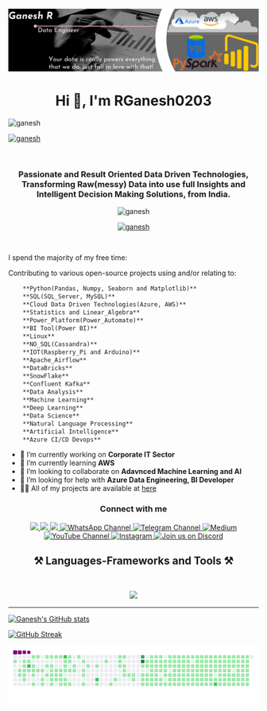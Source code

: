 ![logo](https://github.com/rganesh203/rganesh203/blob/main/Black%20%26%20White%20Modern%20Minimalist%20Data%20Analyst%20LinkedIn%20Banner.png)
</div>
</h1>

<h1 align="center">Hi 👋, I'm RGanesh0203</h1>

<p align="left"> <img src="https://komarev.com/ghpvc/?username=ganesh&label=Profile%20views&color=0e75b6&style=flat" alt="ganesh" /> </p>

<p align="left"> <a href="https://github.com/ryo-ma/github-profile-trophy"><img src="https://github-profile-trophy.vercel.app/?username=ganesh" alt="ganesh" /></a> </p>

<p align="left"> <a href="https://twitter.com/" target="blank"><img src="https://img.shields.io/twitter/follow/?logo=twitter&style=for-the-badge" alt="" /></a> </p>
<h3 align="center">Passionate and Result Oriented Data Driven Technologies, Transforming Raw(messy) Data into use full Insights and Intelligent Decision Making Solutions, from India.</h3>

 <p img align ="right" alt="coding" width="400" src="https://user-images.githubusercontent.com/55389276/140866485-8fb1c876-9a8f-4d6a-98dc-08c4981eaf70.gif" /> </p>
<p align="center"> <img src="https://komarev.com/ghpvc/?username=ganesh&label=Profile%20views&color=0e75b6&style=flat" alt="ganesh" /> </p>
<p align="center"> <a href="https://github.com/ryo-ma/github-profile-trophy"><img src="https://github-profile-trophy.vercel.app/?username=ganesh" alt="ganesh" /></a> </p>
<p align="center"> <a href="https://twitter.com/" target="blank"><img src="https://img.shields.io/twitter/follow/?logo=twitter&style=for-the-badge" alt="" /></a> </p>

I spend the majority of my free time:

Contributing to various open-source projects using and/or relating to:
	
		**Python(Pandas, Numpy, Seaborn and Matplotlib)**
		**SQL(SQL_Server, MySQL)**
		**Cloud Data Driven Technologies(Azure, AWS)**
		**Statistics and Linear_Algebra**
		**Power_Platform(Power_Automate)**
		**BI Tool(Power BI)**
		**Linux**
		**NO_SQL(Cassandra)**
		**IOT(Raspberry_Pi and Arduino)**
		**Apache_Airflow**
	  	**DataBricks**
	   	**SnowFlake**
     	**Confluent Kafka**
		**Data Analysis**
		**Machine Learning**
		**Deep Learning**
		**Data Science**
		**Natural Language Processing**
		**Artificial Intelligence**
	 	**Azure CI/CD Devops**
	  	 
- 🔭 I’m currently working on **Corporate IT Sector**
- 🌱 I’m currently learning **AWS**
- 👯 I’m looking to collaborate on **Adavnced Machine Learning and AI**
- 🤝 I’m looking for help with **Azure Data Engineering, BI Developer**
- 👨‍💻 All of my projects are available at [here](https://github.com/rganesh203/)

</div>

<div align="center">

<h3 align="center">Connect with me</h3>
<p align="center">
  <a href="mailto:rganesh0203@gmail.com">
    <img src="https://img.shields.io/badge/Gmail-D14836?style=for-the-badge&logo=gmail&logoColor=white" target="_blank" />
  </a>
  
  <a href="https://www.linkedin.com/in/rganesh0203/">
    <img src="https://img.shields.io/badge/LinkedIn-0077B5?style=for-the-badge&logo=linkedin&logoColor=white" target="_blank" />
  </a>
    <a href="https://topmate.io/rganesh_0203">
    <img src="https://img.shields.io/badge/TopMate-FF0000?style=for-the-badge&logo=topmate&logoColor=white" target="_blank />
  </a>
  <a href="https://whatsapp.com/channel/0029VbAeK2VEVccKt8XRjo1e" target="_blank">
  <img src="https://img.shields.io/badge/WhatsApp_Channel-25D366?style=for-the-badge&logo=whatsapp&logoColor=white" alt="WhatsApp Channel">
  </a>
  <a href="https://t.me/CareerBI" target="_blank">
  <img src="https://img.shields.io/badge/Telegram-2CA5E0?style=for-the-badge&logo=telegram&logoColor=white" alt="Telegram Channel">
</a>
<a href="https://medium.com/@rganesh0203" target="_blank">
  <img src="https://img.shields.io/badge/Medium-12100E?style=for-the-badge&logo=medium&logoColor=white" alt="Medium">
</a>
<a href="https://www.youtube.com/channel/UCjX8fRMhCMFeIJBDCap1Mxw" target="_blank">
  <img src="https://img.shields.io/badge/YouTube-FF0000?style=for-the-badge&logo=youtube&logoColor=white" alt="YouTube Channel">
</a>
<a href="https://www.instagram.com/rg_data_talks/" target="_blank">
  <img src="https://img.shields.io/badge/Instagram-E4405F?style=for-the-badge&logo=instagram&logoColor=white" alt="Instagram">
</a>
<a href="https://discord.gg/uFkkwckK" target="_blank">
  <img src="https://img.shields.io/badge/Discord-5865F2?style=for-the-badge&logo=discord&logoColor=white" alt="Join us on Discord">
</a>





      
</div>


<div align="center">
<h2 align="center">⚒ Languages-Frameworks and Tools ⚒</h2>
<br/>
<p align="center">
  <img src="https://skillicons.dev/icons?i=git,anaconda,vscode,mysql,ubuntu,azure,aws,kafka,cassandra,tensorflow,postman,pycharm,windows" />
</p>


  </a>
</div>

<hr/>


[![Ganesh's GitHub stats](https://github-readme-stats.vercel.app/api/top-langs?username=rganesh203&hide=shell,jupyter%20notebook&theme=algolia&show_icons=true)](https://github.com/rganesh203)

[![GitHub Streak](https://streak-stats.demolab.com/?user=DenverCoder1&theme=dark)](https://github.com/rganesh203)

![snake gif](https://github.com/rganesh203/rganesh203/blob/output/github-contribution-grid-snake.gif)





           
